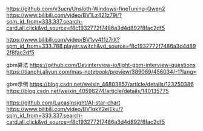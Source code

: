 https://github.com/v3ucn/Unsloth-Windows-fineTuning-Qwen2
https://www.bilibili.com/video/BV1Lz421z79j/?spm_id_from=333.337.search-card.all.click&vd_source=f8c1932772f7486a3d4d892f8fac2df5

https://www.bilibili.com/video/BV1vy411z7rX?spm_id_from=333.788.player.switch&vd_source=f8c1932772f7486a3d4d892f8fac2df5

gbm算法
https://github.com/Devinterview-io/light-gbm-interview-questions
https://tianchi.aliyun.com/mas-notebook/preview/389069/456034/-1?lang=

gbm示例
https://blog.csdn.net/weixin_46803857/article/details/123250386
https://blog.csdn.net/weixin_40598274/article/details/140135775


https://github.com/LucasInsight/AI-star-chart
https://www.bilibili.com/video/BV1qkY2eiEku/?spm_id_from=333.337.search-card.all.click&vd_source=f8c1932772f7486a3d4d892f8fac2df5
